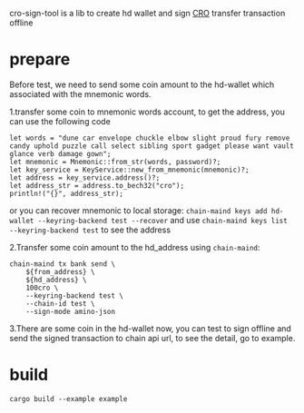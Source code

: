 cro-sign-tool is a lib to create hd wallet and sign [CRO](https://github.com/crypto-com/chain-main) transfer transaction offline

# prepare
Before test, we need to send some coin amount to the hd-wallet which associated with the mnemonic words.

1.transfer some coin to mnemonic words account, to get the address, you can use the following code
```
let words = "dune car envelope chuckle elbow slight proud fury remove candy uphold puzzle call select sibling sport gadget please want vault glance verb damage gown";
let mnemonic = Mnemonic::from_str(words, password)?;
let key_service = KeyService::new_from_mnemonic(mnemonic)?;
let address = key_service.address()?;
let address_str = address.to_bech32("cro");
println!("{}", address_str);
```
or you can recover mnemonic to local storage:
`chain-maind keys add hd-wallet --keyring-backend test --recover`
and use `chain-maind keys list --keyring-backend test` to see the address

2.Transfer some coin amount to the hd_address using `chain-maind`:
```
chain-maind tx bank send \
    ${from_address} \
    ${hd_address} \
    100cro \
    --keyring-backend test \
    --chain-id test \
    --sign-mode amino-json
```

3.There are some coin in the hd-wallet now, you can test to sign offline and send the signed transaction to chain api url, to see the detail, go to example.

# build
`cargo build --example example`